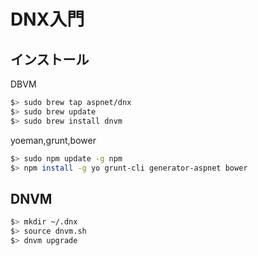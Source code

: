 # DNX入門

## インストール
DBVM
```sh
$> sudo brew tap aspnet/dnx
$> sudo brew update
$> sudo brew install dnvm

```
yoeman,grunt,bower
```sh
$> sudo npm update -g npm
$> npm install -g yo grunt-cli generator-aspnet bower
```

## DNVM
```sh
$> mkdir ~/.dnx
$> source dnvm.sh
$> dnvm upgrade
```

